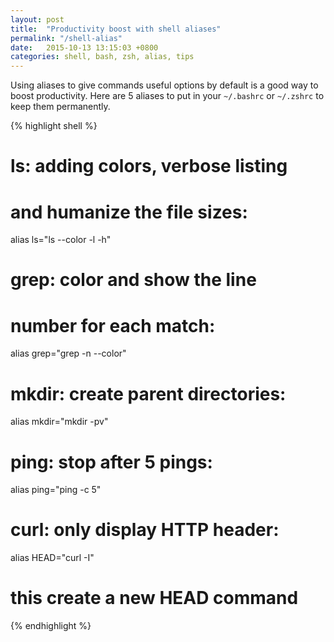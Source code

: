 ```yaml
---
layout: post
title:  "Productivity boost with shell aliases"
permalink: "/shell-alias"
date:   2015-10-13 13:15:03 +0800
categories: shell, bash, zsh, alias, tips
---
```


Using aliases to give commands useful options by default is a good way to boost productivity. Here are 5 aliases to put in your `~/.bashrc` or `~/.zshrc` to keep them permanently.

{% highlight shell %}

# ls: adding colors, verbose listing
# and humanize the file sizes:
alias ls="ls --color -l -h" 

# grep: color and show the line
# number for each match:
alias grep="grep -n --color" 

# mkdir: create parent directories:
alias mkdir="mkdir -pv" 

# ping: stop after 5 pings:
alias ping="ping -c 5" 

# curl: only display HTTP header:
alias HEAD="curl -I"
# this create a new HEAD command

{% endhighlight %}

